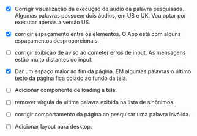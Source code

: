 - [x] Corrigir visualização da execução de audio da palavra pesquisada. Algumas palavras possuem dois áudios, em US e UK. Vou optar por executar apenas a versão US.

- [x] corrigir espaçamento entre os elementos. O App está com alguns espaçamentos desproporcionais.

- [ ] corrigir exibição de aviso ao cometer erros de input. As mensagens estão muito distantes do input.

- [x] Dar um espaço maior ao fim da página. EM algumas palavras o último texto da página fica colado ao fundo da tela.

- [ ] Adicionar componente de loading à tela.

- [ ] remover vírgula da ultima palavra exibida na lista de sinônimos.

- [ ] corrigir comportamento da página ao pesquisar uma palavra inválida.

- [ ] Adicionar layout para desktop.
